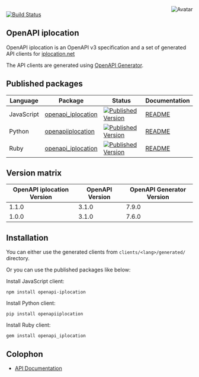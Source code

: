 <img align="right" src="https://raw.github.com/oapicf/openapi-iplocation/master/avatar.jpg" alt="Avatar"/>

[![Build Status](https://github.com/oapicf/openapi-iplocation/actions/workflows/ci-workflow.yaml/badge.svg)](https://github.com/oapicf/openapi-iplocation/actions/workflows/ci-workflow.yaml)
<br/>

OpenAPI iplocation
------------------

OpenAPI iplocation is an OpenAPI v3 specification and a set of generated API clients for [iplocation.net](https://iplocation.net/)

The API clients are generated using [OpenAPI Generator](https://openapi-generator.tech/).

Published packages
------------------

| Language | Package | Status | Documentation |
|----------|---------|--------|---------------|
| JavaScript | [openapi_iplocation]((http://www.npmjs.com/package/openapi_iplocation)) | [![Published Version](https://img.shields.io/npm/v/openapi_iplocation.svg)](http://www.npmjs.com/package/openapi_iplocation) | [README](https://github.com/oapicf/openapi-iplocation/blob/main/clients/javascript/generated/README.md) |
| Python | [openapiiplocation]((https://pypi.python.org/pypi/openapiiplocation)) | [![Published Version](https://img.shields.io/pypi/v/openapiiplocation.svg)](https://pypi.python.org/pypi/openapiiplocation) | [README](https://github.com/oapicf/openapi-iplocation/blob/main/clients/python/generated/README.md) |
| Ruby | [openapi_iplocation]((https://rubygems.org/gems/openapi_iplocation)) | [![Published Version](https://img.shields.io/gem/v/openapi_iplocation.svg)](https://rubygems.org/gems/openapi_iplocation) | [README](https://github.com/oapicf/openapi-iplocation/blob/main/clients/ruby/generated/README.md) |

Version matrix
--------------

| OpenAPI iplocation Version | OpenAPI Version | OpenAPI Generator Version |
|----------------------------|-----------------|---------------------------|
| 1.1.0 | 3.1.0 | 7.9.0 |
| 1.0.0 | 3.1.0 | 7.6.0 |

Installation
------------

You can either use the generated clients from `clients/<lang>/generated/` directory.

Or you can use the published packages like below:

Install JavaScript client:

    npm install openapi-iplocation

Install Python client:

    pip install openapiiplocation

Install Ruby client:

    gem install openapi_iplocation

Colophon
--------

* [API Documentation](https://oapicf.github.io/openapi-iplocation/api/latest/)
